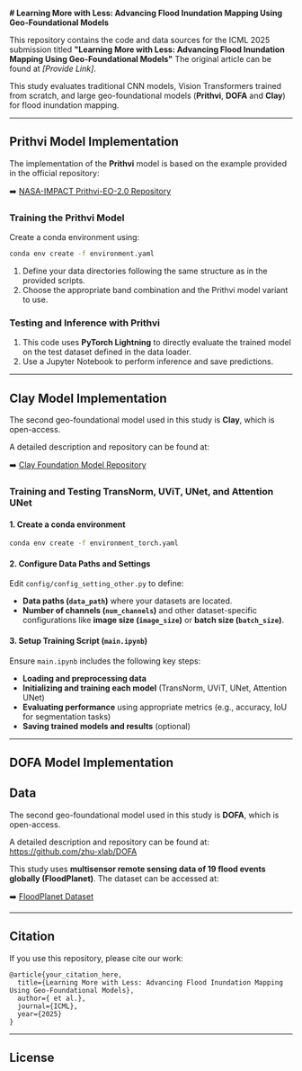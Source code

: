 **# Learning More with Less: Advancing Flood Inundation Mapping Using Geo-Foundational Models**

This repository contains the code and data sources for the ICML 2025 submission titled **"Learning More with Less: Advancing Flood Inundation Mapping Using Geo-Foundational Models"** The original article can be found at *[Provide Link]*.

This study evaluates traditional CNN models, Vision Transformers trained from scratch, and large geo-foundational models (**Prithvi**, **DOFA** and **Clay**) for flood inundation mapping.

---

## Prithvi Model Implementation

The implementation of the **Prithvi** model is based on the example provided in the official repository:

➡️ [NASA-IMPACT Prithvi-EO-2.0 Repository](https://github.com/NASA-IMPACT/Prithvi-EO-2.0/blob/main/examples/example_landslide4sense.ipynb)

### Training the Prithvi Model

Create a conda environment using:

```sh
conda env create -f environment.yaml
```

1. Define your data directories following the same structure as in the provided scripts.
2. Choose the appropriate band combination and the Prithvi model variant to use.

### Testing and Inference with Prithvi

1. This code uses **PyTorch Lightning** to directly evaluate the trained model on the test dataset defined in the data loader.
2. Use a Jupyter Notebook to perform inference and save predictions.

---

## Clay Model Implementation

The second geo-foundational model used in this study is **Clay**, which is open-access. 

A detailed description and repository can be found at:

➡️ [Clay Foundation Model Repository](https://github.com/Clay-foundation/model)

### Training and Testing TransNorm, UViT, UNet, and Attention UNet

#### 1. Create a conda environment

```sh
conda env create -f environment_torch.yaml
```

#### 2. Configure Data Paths and Settings

Edit `config/config_setting_other.py` to define:
- **Data paths (`data_path`)** where your datasets are located.
- **Number of channels (`num_channels`)** and other dataset-specific configurations like **image size (`image_size`)** or **batch size (`batch_size`)**.

#### 3. Setup Training Script (`main.ipynb`)

Ensure `main.ipynb` includes the following key steps:
- **Loading and preprocessing data**
- **Initializing and training each model** (TransNorm, UViT, UNet, Attention UNet)
- **Evaluating performance** using appropriate metrics (e.g., accuracy, IoU for segmentation tasks)
- **Saving trained models and results** (optional)

---
## DOFA Model Implementation
## Data
The second geo-foundational model used in this study is **DOFA**, which is open-access. 

A detailed description and repository can be found at: https://github.com/zhu-xlab/DOFA

This study uses **multisensor remote sensing data of 19 flood events globally (FloodPlanet)**. The dataset can be accessed at:

➡️ [FloodPlanet Dataset](https://doi.org/10.25739/m69q-8k22)

---

## Citation

If you use this repository, please cite our work:

```
@article{your_citation_here,
  title={Learning More with Less: Advancing Flood Inundation Mapping Using Geo-Foundational Models},
  author={ et al.},
  journal={ICML},
  year={2025}
}
```

---

## License


